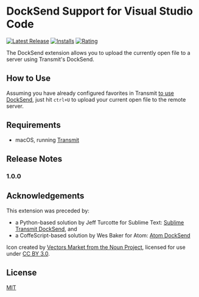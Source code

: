 # DockSend Support for Visual Studio Code

[![Latest Release](https://vsmarketplacebadge.apphb.com/version-short/derekderekderek.docksend.svg)](https://marketplace.visualstudio.com/items?itemName=derekderekderek.docksend)
[![Installs](https://vsmarketplacebadge.apphb.com/installs/derekderekderek.docksend.svg)](https://marketplace.visualstudio.com/items?itemName=derekderekderek.docksend)
[![Rating](https://vsmarketplacebadge.apphb.com/rating-short/derekderekderek.docksend.svg)](https://marketplace.visualstudio.com/items?itemName=derekderekderek.docksend#review-details)

The DockSend extension allows you to upload the currently open file to a server using Transmit's DockSend.

## How to Use

Assuming you have already configured favorites in Transmit [to use DockSend](https://library.panic.com/transmit/transmit5/docksend/), just hit `ctrl+U` to upload your current open file to the remote server.

## Requirements

- macOS, running [Transmit](https://panic.com/transmit/)

## Release Notes

### 1.0.0

## Acknowledgements

This extension was preceded by:

- a Python-based solution by Jeff Turcotte for Sublime Text: [Sublime Transmit DockSend](https://github.com/jeffturcotte/sublime_transmit_docksend), and
- a CoffeScript-based solution by Wes Baker for Atom: [Atom DockSend](https://github.com/wesbaker/atom-docksend)

Icon created by [Vectors Market from the Noun Project](https://thenounproject.com/vectorsmarket/), licensed for use under [CC BY 3.0](https://creativecommons.org/licenses/by/3.0/).

## License

[MIT](https://github.com/derekjones/vscode-docksend/blob/master/LICENSE.md)